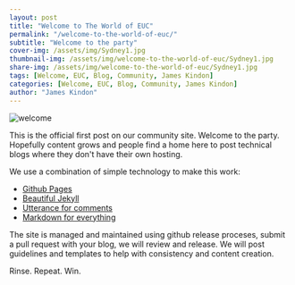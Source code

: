 ```yaml
---
layout: post
title: "Welcome to The World of EUC"
permalink: "/welcome-to-the-world-of-euc/"
subtitle: "Welcome to the party"
cover-img: /assets/img/Sydney1.jpg
thumbnail-img: /assets/img/welcome-to-the-world-of-euc/Sydney1.jpg
share-img: /assets/img/welcome-to-the-world-of-euc/Sydney1.jpg
tags: [Welcome, EUC, Blog, Community, James Kindon]
categories: [Welcome, EUC, Blog, Community, James Kindon]
author: "James Kindon"
---
```


![welcome]({{site.baseurl}}/assets/img/welcome-to-the-world-of-euc/Sydney1.jpg)

This is the official first post on our community site. Welcome to the party. Hopefully content grows and people find a home here to post technical blogs where they don't have their own hosting.

We use a combination of simple technology to make this work:

*  [Github Pages](https://pages.github.com/)
*  [Beautiful Jekyll](https://beautifuljekyll.com/)
*  [Utterance for comments](https://github.com/utterance/utterances)
*  [Markdown for everything](https://www.markdownguide.org/)

The site is managed and maintained using github release proceses, submit a pull request with your blog, we will review and release. We will post guidelines and templates to help with consistency and content creation.

Rinse. Repeat. Win.